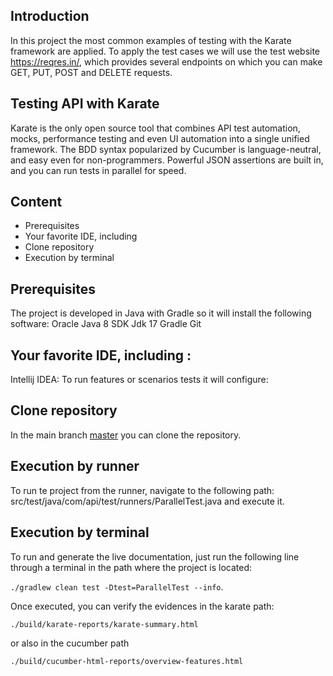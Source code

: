 ## Introduction

In this project the most common examples of testing with the Karate framework are applied.
To apply the test cases we will use the test website https://reqres.in/, which provides several endpoints on which you can make GET, PUT, POST and DELETE requests.

## Testing API with Karate

Karate is the only open source tool that combines API test automation, mocks, performance testing and even UI automation into a single unified framework. 
The BDD syntax popularized by Cucumber is language-neutral, and easy even for non-programmers. Powerful JSON assertions are built in, and you can run tests in parallel for speed.

## Content

- Prerequisites
- Your favorite IDE, including
- Clone repository
- Execution by terminal

## Prerequisites

The project is developed in Java with Gradle so it will install the following software:
Oracle Java 8 SDK
Jdk 17
Gradle
Git

## Your favorite IDE, including :
Intellij IDEA: To run features or scenarios tests it will configure:

## Clone repository

In the main branch [master](https://github.com/Andreagarciamaza/retoAPIkarate) you can clone the repository.


## Execution by runner

To run te project from the runner, navigate to the following path: src/test/java/com/api/test/runners/ParallelTest.java and execute it.

## Execution by terminal

To run and generate the live documentation, just run the following line through a terminal in the path where the project is located:

`./gradlew clean test -Dtest=ParallelTest --info`.

Once executed, you can verify the evidences in the karate path:

`./build/karate-reports/karate-summary.html`

or also in the cucumber path

`./build/cucumber-html-reports/overview-features.html`

